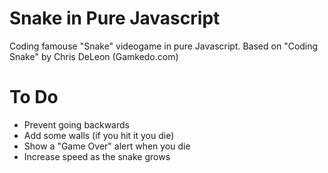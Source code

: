 # Snake in Pure Javascript
Coding famouse "Snake" videogame in pure Javascript. Based on "Coding Snake" by Chris DeLeon (Gamkedo.com)

# To Do
- Prevent going backwards
- Add some walls (if you hit it you die)
- Show a "Game Over" alert when you die
- Increase speed as the snake grows
